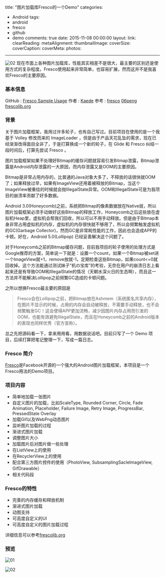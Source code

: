 title: "图片加载库Fresco的一个Demo"
categories:
  - Android
tags:
  - android
  - fresco
  - github
  - demo
comments: true
date: 2015-11-08 00:00:00
layout:
link:
clearReading:
metaAlignment:
thumbnailImage: 
coverSize:
coverCaption:
coverMeta:
photos:

---
![02](http://7xih5c.com1.z0.glb.clouddn.com/15-10-25/90791990.jpg)
现在市面上各种图片加载库，性能其实相差不是很大，最主要的区别还是使用方式的复杂程度。Fresco使用起来非常简单，也容易扩展，然而这并不是我喜欢Fresco的主要原因。
<!-- more -->

### 基本信息

GitHub : [Fresco Sample Usage](https://github.com/kaedea/Fresco-Sample-Usage)
作者 : [Kaede](https://github.com/kaedea)
参考 : [fresco](https://github.com/facebook/fresco) [06peng](https://github.com/06peng/FrescoDemo) [frescolib.org](http://frescolib.org/)

### 背景

关于图片加载框架，我用过许多轮子，也有自己写过。目前项目在使用的是一个我基于 Volley 修改而来的 ImageLoader ，但是由于产品天花乱坠的需求，现在已经渐渐改得面目全非了，于是打算换成一个新的轮子，在 Glide 和 Fresco 纠结一段时间后，打算先尝试 Fresco 。

图片加载框架如果不处理好Bitmap的缓存问题就容易引发Bitmap泄露，Bitmap泄露是Android内存泄露的一大原因，而内存泄露又是OOM的主要原因。

Bitmap是非常占用内存的，比普通的Java对象大多了，不释放的话很快就OOM了；如果释放过早，如果有ImageView还用着被释放的Bitmap，当这个ImageView被重绘的时候就会抛IllegalState异常。OOM和IllegalState可是为我项目的崩溃率贡献了好多数据。

Android 3.0(Honeycomb)之前，系统把Bitmap的像素数据放在Native层，所以图片加载框架必须手动做好这些Bitmap的释放工作，Honeycomb之后这些放在虚拟机Heap里，虚拟机会帮我们回收，所以可以不用手动释放。但是由于Bitmap本身非常占用虚拟机的内存，虚拟机的内存很快就不够用了，所以会频繁触发虚拟机的GC(Garbage Collector)，然而GC是非常耗性能的工作，因此也会造成APP的卡顿。好在，Android 5.0(Lollipop) 已经妥善解决这个问题了。

对于Honeycomb之前的Bitmap缓存问题，目前我项目的轮子使用的处理方式是Google推荐的方案，简单说一下就是：设置一个count，如果一个Bitmap被set进一个ImageView就+1，remove放就-1，定期检查这些Bitmap，如果count<=0就回收掉。这个方法能通过测试妹子“机の宝库”的考验，无奈在用户的崩溃日志上看起来还是有导致OOM和IllegalState的情况（天朝水深火日的生态啊），而且这一方法并不能解决Lollipop之前频繁GC造成的卡顿问题。

之所以想换Fresco最主要的原因是
>Fresco会在Lollipop之前，把Bitmap放在Ashmem（系统匿名共享内存），在图片不显示的时候，占用的内存会自动被释放，不需要手动释放，也不会频繁触发GC！这会使得APP更加流畅，减少因图片内存占用而引发的OOM，也能有效避免IllegalState，而且在Honeycomb之前的Android版本的表现也同样优秀（官方宣称）。

总之先把源码看一下，拿来用用看，用数据说话吧。目前只写了一个 Demo 项目，后续打算把笔记整理一下，写成一篇日志。

### Fresco 简介
[Fresco](https://github.com/facebook/fresco)是Facebook开源的一个强大的Android图片加载框架，本项目是一个Fresco用法的Demo项目。

### 项目内容
- 简单地加载一张图片
- 自定义图片的加载，比如ScaleType, Rounded Corner, Circle, Fade Animation, Placeholder, Failure Image, Retry Image, ProgressBar, PressedState Overlay
- 加载Gif以及WebPng动态图片
- 监听图片加载的过程
- 渐进式图片加载
- 调整图片大小
- 加载图片后对图片做一些处理
- 在ListView上的使用
- 在RecyclerView上的使用
- 配合第三方图片控件的使用（PhotoView, SubsamplingSacleImageView, GifDrawable）
- 相关代码段

### Fresco的特性
- 完善的内存缓存和释放机制
- 渐进式图片加载
- 动图支持
- 可高度自定义的UI
- 可高度自定义的图片加载过程

详细信息可以参考[frescolib.org](http://frescolib.org/)

### 预览
![01](http://7xih5c.com1.z0.glb.clouddn.com/15-10-25/67535863.jpg)

![02](http://7xih5c.com1.z0.glb.clouddn.com/15-10-25/90791990.jpg)
